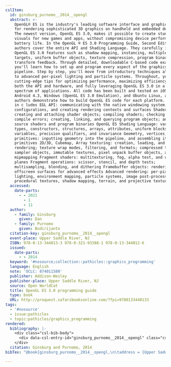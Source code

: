 ```yaml
---
cslItem:
  id: ginsburg_purnomo__2014__opengl
  abstract: >-
    OpenGL® ES is the industry's leading software interface and graphics library
    for rendering sophisticated 3D graphics on handheld and embedded devices.
    The newest version, OpenGL ES 3.0, makes it possible to create stunning
    visuals for new games and apps, without compromising device performance or
    battery life. In the OpenGL ® ES 3.0 Programming Guide, Second Edition, the
    authors cover the entire API and Shading Language. They carefully introduce
    OpenGL ES 3.0 features such as shadow mapping, instancing, multiple render
    targets, uniform buffer objects, texture compression, program binaries, and
    transform feedback. Through detailed, downloadable C-based code examples,
    you'll learn how to set up and program every aspect of the graphics
    pipeline. Step by step, you'll move from introductory techniques all the way
    to advanced per-pixel lighting and particle systems. Throughout, you'll find
    cutting-edge tips for optimizing performance, maximizing efficiency with
    both the API and hardware, and fully leveraging OpenGL ES 3.0 in a wide
    spectrum of applications. All code has been built and tested on iOS 7,
    Android 4.3, Windows (OpenGL ES 3.0 Emulation), and Ubuntu Linux, and the
    authors demonstrate how to build OpenGL ES code for each platform. Coverage
    in c ludes EGL API: communicating with the native windowing system, choosing
    configurations, and creating rendering contexts and surfaces Shaders:
    creating and attaching shader objects; compiling shaders; checking for
    compile errors; creating, linking, and querying program objects; and using
    source shaders and program binaries OpenGL ES Shading Language: variables,
    types, constructors, structures, arrays, attributes, uniform blocks, I/O
    variables, precision qualifiers, and invariance Geometry, vertices, and
    primitives: inputting geometry into the pipeline, and assembling it into
    primitives 2D/3D, Cubemap, Array texturing: creation, loading, and
    rendering; texture wrap modes, filtering, and formats; compressed textures,
    sampler objects, immutable textures, pixel unpack buffer objects, and
    mipmapping Fragment shaders: multitexturing, fog, alpha test, and user clip
    planes Fragment operations: scissor, stencil, and depth tests;
    multisampling, blending, and dithering Framebuffer objects: rendering to
    offscreen surfaces for advanced effects Advanced rendering: per-pixel
    lighting, environment mapping, particle systems, image post-processing,
    procedural textures, shadow mapping, terrain, and projective textures.
  accessed:
    date-parts:
      - - 2021
        - 1
        - 11
  author:
    - family: Ginsburg
      given: Dan
    - family: Purnomo
      given: Budirijanto
  citation-key: ginsburg_purnomo__2014__opengl
  event-place: Upper Saddle River, NJ
  ISBN: 978-0-13-344013-3 978-0-321-93388-1 978-0-13-344012-6
  issued:
    date-parts:
      - - 2014
  keyword: '#nosource;collection::pathicles::graphics_programming'
  language: English
  note: 'OCLC: 874011580'
  publisher: Addison-Wesley
  publisher-place: Upper Saddle River, NJ
  source: Open WorldCat
  title: OpenGL ES 3.0 programming guide
  type: book
  URL: http://proquest.safaribooksonline.com/?fpi=9780133440133
tags:
  - '#nosource'
  - issue:pathicles
  - topic:pathicles/graphics_programming
rendered:
  bibliography: |-
    <div class="csl-bib-body">
      <div data-csl-entry-id="ginsburg_purnomo__2014__opengl" class="csl-entry">Ginsburg, D. and Purnomo, B. 2014 <i>OpenGL ES 3.0 programming guide</i>. Upper Saddle River, NJ: Addison-Wesley. Available at: http://proquest.safaribooksonline.com/?fpi=9780133440133 (Accessed: January 11, 2021).</div>
    </div>
  citation: Ginsburg and Purnomo, 2014
bibTex: "@book{ginsburg_purnomo__2014__opengl,\n\taddress = {Upper Saddle River, NJ},\n\tauthor = {Ginsburg, Dan and Purnomo, Budirijanto},\n\tyear = {2014},\n\tnote = {OCLC: 874011580},\n\tpublisher = {Addison-Wesley},\n\ttitle = {OpenGL {ES} 3.0 programming guide},\n}\n\n"

---
```

